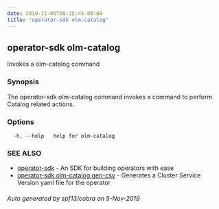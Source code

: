 ```yaml
---
date: 2019-11-05T08:15:45-08:00
title: "operator-sdk olm-catalog"
---
```

## operator-sdk olm-catalog

Invokes a olm-catalog command

### Synopsis

The operator-sdk olm-catalog command invokes a command to perform
Catalog related actions.

### Options

```
  -h, --help   help for olm-catalog
```

### SEE ALSO

* [operator-sdk](operator-sdk)	 - An SDK for building operators with ease
* [operator-sdk olm-catalog gen-csv](operator-sdk_olm-catalog_gen-csv)	 - Generates a Cluster Service Version yaml file for the operator

###### Auto generated by spf13/cobra on 5-Nov-2019
